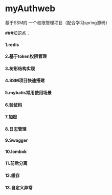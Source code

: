 # myAuthweb

基于SSM的 一个权限管理项目（配合学习spring源码）

###知识点：

#### 1.redis

#### 2.基于token权限管理

#### 3.树形结构实现

#### 4.SSM项目快速搭建

#### 5.mybatis常用使用场景

#### 6.验证码

#### 7.加密

#### 8.日志管理

#### 9.Swagger

#### 10.lombok

#### 11.前后分离

#### 12.缓存

#### 13.自定义异常

